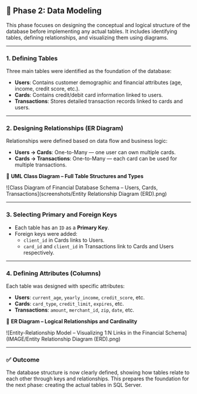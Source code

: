 ## 🧩 Phase 2: Data Modeling

This phase focuses on designing the conceptual and logical structure of the database before implementing any actual tables. It includes identifying tables, defining relationships, and visualizing them using diagrams.

---

### 1. Defining Tables

Three main tables were identified as the foundation of the database:

- **Users**: Contains customer demographic and financial attributes (age, income, credit score, etc.).
- **Cards**: Contains credit/debit card information linked to users.
- **Transactions**: Stores detailed transaction records linked to cards and users.

---

### 2. Designing Relationships (ER Diagram)

Relationships were defined based on data flow and business logic:

- **Users → Cards**: One-to-Many — one user can own multiple cards.
- **Cards → Transactions**: One-to-Many — each card can be used for multiple transactions.

📸 **UML Class Diagram – Full Table Structures and Types**

![Class Diagram of Financial Database Schema – Users, Cards, Transactions](screenshots/Entity Relationship Diagram (ERD).png)

---

### 3. Selecting Primary and Foreign Keys

- Each table has an `ID` as a **Primary Key**.
- Foreign keys were added:
  - `client_id` in Cards links to Users.
  - `card_id` and `client_id` in Transactions link to Cards and Users respectively.

---

### 4. Defining Attributes (Columns)

Each table was designed with specific attributes:

- **Users**: `current_age`, `yearly_income`, `credit_score`, etc.
- **Cards**: `card_type`, `credit_limit`, `expires`, etc.
- **Transactions**: `amount`, `merchant_id`, `zip`, `date`, etc.

📸 **ER Diagram – Logical Relationships and Cardinality**

![Entity-Relationship Model – Visualizing 1:N Links in the Financial Schema](IMAGE/Entity Relationship Diagram (ERD).png)

---

### ✅ Outcome

The database structure is now clearly defined, showing how tables relate to each other through keys and relationships. This prepares the foundation for the next phase: creating the actual tables in SQL Server.
